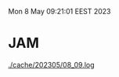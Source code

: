 Mon  8 May 09:21:01 EEST 2023
# JAM
<a href='./cache/202305/08_09.log'>./cache/202305/08_09.log</a>
